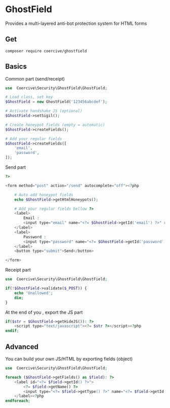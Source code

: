 # GhostField
Provides a multi-layered anti-bot protection system for HTML forms

## Get

```
composer require coercive/ghostfield
```

## Basics

Common part (send/receipt)

```php
use  Coercive\Security\GhostField\GhostField;

# Load class, set key
$GhostField = new GhostField('123456abcdef');

# Activate handshake JS (optional)
$GhostField->setSigil();

# Create honeypot fields (empty = automatic)
$GhostField->createFields();

# Add your regular fields
$GhostField->createFields([
    'email',
    'password',
]);
```

Send part

```php
?>

<form method="post" action="/send" autocomplete="off"><?php

    # Auto add honeypot fields
    echo $GhostField->getHtmlHoneypots();

    # Add your regular fields bellow ?>
    <label>
        Email : 
        <input type="email" name="<?= $GhostField->getId('email') ?>" required />
    </label>
    <label>
        Password : 
        <input type="password" name="<?= $GhostField->getId('password') ?>" required />
    </label>
    <button type="submit">Send</button>

</form>

```

Receipt part

```php
use  Coercive\Security\GhostField\GhostField;

if(!$GhostField->validate($_POST)) {
    echo 'Unallowed';
    die;
}
```

At the end of you <body>, export the JS part
```php
if($str = $GhostField->getHideJS()): ?>
    <script type="text/javascript"><?= $str ?></script><?php
endif;
```

## Advanced

You can build your own JS/HTML by exporting fields (object)

```php
use  Coercive\Security\GhostField\GhostField;

foreach ($GhostField->getFields() as $field): ?>
    <label id="<?= $field->getId() ?>">
        <?= $field->getName() ?>
        <input type="<?= $field->getType() ?>" name="<?= $field->getId() ?>" placeholder="<?= $field->getPlaceholder() ?>" />
    </label><?php
endforeach;
```